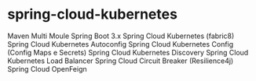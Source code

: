 # spring-cloud-kubernetes
Maven Multi Moule
Spring Boot 3.x
Spring Cloud Kubernetes (fabric8)
Spring Cloud Kubernetes Autoconfig
Spring Cloud Kubernetes Config (Config Maps e Secrets)
Spring Cloud Kubernetes Discovery
Spring Cloud Kubernetes Load Balancer
Spring Cloud Circuit Breaker (Resilience4j)
Spring Cloud OpenFeign
